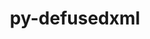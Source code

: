 ---
title: "py-defusedxml"
layout: cache
categories: [package, develop-2024-11-17]
meta: {"versions": ["0.7.1"], "compilers": ["gcc@=11.1.0", "gcc@=11.4.0", "gcc@=9.4.0", "oneapi@=2024.2.1"], "oss": ["ubuntu20.04", "ubuntu22.04"], "platforms": ["linux"], "targets": ["neoverse_v1", "neoverse_v2", "ppc64le", "x86_64_v3"], "stacks": ["data-vis-sdk", "e4s", "e4s-neoverse-v2", "e4s-neoverse_v1", "e4s-oneapi", "e4s-power", "root"], "num_specs": 9, "num_specs_by_stack": {"e4s-power": 1, "root": 9, "data-vis-sdk": 2, "e4s-neoverse_v1": 1, "e4s-neoverse-v2": 1, "e4s": 2, "e4s-oneapi": 2}}
spec_details: [{"hash": "nndtjj76wqgd3ksunopl2oljhpv2emyb", "compiler": "gcc@=9.4.0", "versions": ["0.7.1"], "os": "ubuntu20.04", "platform": "linux", "target": "ppc64le", "variants": ["build_system=python_pip"], "stacks": ["e4s-power", "root"], "size": "-", "tarball": "https://binaries.spack.io/develop-2024-11-17/build_cache/linux-ubuntu20.04-ppc64le/gcc-9.4.0/py-defusedxml-0.7.1/linux-ubuntu20.04-ppc64le-gcc-9.4.0-py-defusedxml-0.7.1-nndtjj76wqgd3ksunopl2oljhpv2emyb.spack"}, {"hash": "wlmu6pwky5lwegraykv55ky5lv3e2hqn", "compiler": "gcc@=11.1.0", "versions": ["0.7.1"], "os": "ubuntu20.04", "platform": "linux", "target": "x86_64_v3", "variants": ["build_system=python_pip"], "stacks": ["root", "data-vis-sdk"], "size": "-", "tarball": "https://binaries.spack.io/develop-2024-11-17/build_cache/linux-ubuntu20.04-x86_64_v3/gcc-11.1.0/py-defusedxml-0.7.1/linux-ubuntu20.04-x86_64_v3-gcc-11.1.0-py-defusedxml-0.7.1-wlmu6pwky5lwegraykv55ky5lv3e2hqn.spack"}, {"hash": "4i2fx36cdwszqn24fp62spuurtfakwds", "compiler": "gcc@=11.1.0", "versions": ["0.7.1"], "os": "ubuntu20.04", "platform": "linux", "target": "x86_64_v3", "variants": ["build_system=python_pip"], "stacks": ["root", "data-vis-sdk"], "size": "-", "tarball": "https://binaries.spack.io/develop-2024-11-17/build_cache/linux-ubuntu20.04-x86_64_v3/gcc-11.1.0/py-defusedxml-0.7.1/linux-ubuntu20.04-x86_64_v3-gcc-11.1.0-py-defusedxml-0.7.1-4i2fx36cdwszqn24fp62spuurtfakwds.spack"}, {"hash": "oepfe4nj47tejpwm7mgohd73pk3j66qb", "compiler": "gcc@=11.4.0", "versions": ["0.7.1"], "os": "ubuntu22.04", "platform": "linux", "target": "neoverse_v1", "variants": ["build_system=python_pip"], "stacks": ["e4s-neoverse_v1", "root"], "size": "-", "tarball": "https://binaries.spack.io/develop-2024-11-17/build_cache/linux-ubuntu22.04-neoverse_v1/gcc-11.4.0/py-defusedxml-0.7.1/linux-ubuntu22.04-neoverse_v1-gcc-11.4.0-py-defusedxml-0.7.1-oepfe4nj47tejpwm7mgohd73pk3j66qb.spack"}, {"hash": "x244c4oqdthluznhz45zkc22rnvwiyot", "compiler": "gcc@=11.4.0", "versions": ["0.7.1"], "os": "ubuntu22.04", "platform": "linux", "target": "neoverse_v2", "variants": ["build_system=python_pip"], "stacks": ["root", "e4s-neoverse-v2"], "size": "-", "tarball": "https://binaries.spack.io/develop-2024-11-17/build_cache/linux-ubuntu22.04-neoverse_v2/gcc-11.4.0/py-defusedxml-0.7.1/linux-ubuntu22.04-neoverse_v2-gcc-11.4.0-py-defusedxml-0.7.1-x244c4oqdthluznhz45zkc22rnvwiyot.spack"}, {"hash": "b6sxtbi6hmnr3aix32nszvttm4mmo5x3", "compiler": "gcc@=11.4.0", "versions": ["0.7.1"], "os": "ubuntu22.04", "platform": "linux", "target": "x86_64_v3", "variants": ["build_system=python_pip"], "stacks": ["root", "e4s"], "size": "-", "tarball": "https://binaries.spack.io/develop-2024-11-17/build_cache/linux-ubuntu22.04-x86_64_v3/gcc-11.4.0/py-defusedxml-0.7.1/linux-ubuntu22.04-x86_64_v3-gcc-11.4.0-py-defusedxml-0.7.1-b6sxtbi6hmnr3aix32nszvttm4mmo5x3.spack"}, {"hash": "ghy4pvzu76ry53aq6s247qxiaqpungss", "compiler": "gcc@=11.4.0", "versions": ["0.7.1"], "os": "ubuntu22.04", "platform": "linux", "target": "x86_64_v3", "variants": ["build_system=python_pip"], "stacks": ["root", "e4s"], "size": "-", "tarball": "https://binaries.spack.io/develop-2024-11-17/build_cache/linux-ubuntu22.04-x86_64_v3/gcc-11.4.0/py-defusedxml-0.7.1/linux-ubuntu22.04-x86_64_v3-gcc-11.4.0-py-defusedxml-0.7.1-ghy4pvzu76ry53aq6s247qxiaqpungss.spack"}, {"hash": "zdxivp4tznyy4qbne3pucvvs5r64wrjv", "compiler": "oneapi@=2024.2.1", "versions": ["0.7.1"], "os": "ubuntu22.04", "platform": "linux", "target": "x86_64_v3", "variants": ["build_system=python_pip"], "stacks": ["e4s-oneapi", "root"], "size": "-", "tarball": "https://binaries.spack.io/develop-2024-11-17/build_cache/linux-ubuntu22.04-x86_64_v3/oneapi-2024.2.1/py-defusedxml-0.7.1/linux-ubuntu22.04-x86_64_v3-oneapi-2024.2.1-py-defusedxml-0.7.1-zdxivp4tznyy4qbne3pucvvs5r64wrjv.spack"}, {"hash": "kwozltfoaz3cpd7b4qhcf7xnhpm2qwpy", "compiler": "oneapi@=2024.2.1", "versions": ["0.7.1"], "os": "ubuntu22.04", "platform": "linux", "target": "x86_64_v3", "variants": ["build_system=python_pip"], "stacks": ["e4s-oneapi", "root"], "size": "-", "tarball": "https://binaries.spack.io/develop-2024-11-17/build_cache/linux-ubuntu22.04-x86_64_v3/oneapi-2024.2.1/py-defusedxml-0.7.1/linux-ubuntu22.04-x86_64_v3-oneapi-2024.2.1-py-defusedxml-0.7.1-kwozltfoaz3cpd7b4qhcf7xnhpm2qwpy.spack"}]
---